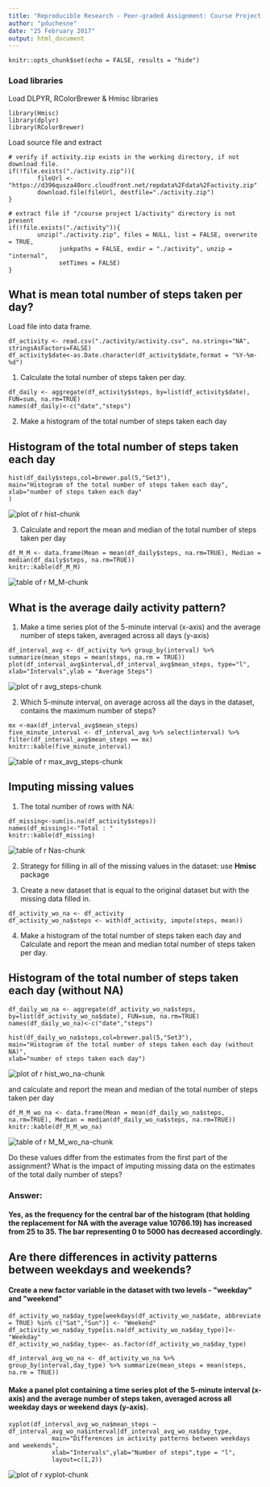 ```yaml
---
title: "Reproducible Research - Peer-graded Assignment: Course Project 1"
author: "pduchesne"
date: "25 February 2017"
output: html_document
---
```


```{r setup, include=FALSE}
knitr::opts_chunk$set(echo = FALSE, results = "hide")
```
### Load libraries

Load DLPYR, RColorBrewer & Hmisc libraries

```{r, echo = TRUE, message = FALSE}
library(Hmisc)
library(dplyr)
library(RColorBrewer)

```

Load source file and extract

```{r ETL,  echo=TRUE}
# verify if activity.zip exists in the working directory, if not download file.  
if(!file.exists("./activity.zip")){
        fileUrl <- "https://d396qusza40orc.cloudfront.net/repdata%2Fdata%2Factivity.zip"
        download.file(fileUrl, destfile="./activity.zip")
}

# extract file if "/course project 1/activity" directory is not present
if(!file.exists("./activity")){
        unzip("./activity.zip", files = NULL, list = FALSE, overwrite = TRUE,
              junkpaths = FALSE, exdir = "./activity", unzip = "internal",
              setTimes = FALSE)
}
```

## What is mean total number of steps taken per day?
Load file into data frame.
```{r t_load, results='asis', echo=TRUE}
df_activity <- read.csv("./activity/activity.csv", na.strings="NA", stringsAsFactors=FALSE)
df_activity$date<-as.Date.character(df_activity$date,format = "%Y-%m-%d")
```

1. Calculate the total number of steps taken per day.
```{r t_steps, results='asis', echo=TRUE}
df_daily <- aggregate(df_activity$steps, by=list(df_activity$date), FUN=sum, na.rm=TRUE)
names(df_daily)<-c("date","steps")
```

2. Make a histogram of the total number of steps taken each day
## Histogram of the total number of steps taken each day

```{r hist, echo=TRUE}
hist(df_daily$steps,col=brewer.pal(5,"Set3"),
main="Histogram of the total number of steps taken each day",
xlab="number of steps taken each day"
)
```
![plot of r hist-chunk](https://github.com/rpdu/RepData_PeerAssessment1/figure/plot1.png)

3. Calculate and report the mean and median of the total number of steps taken per day
```{r M_M, results='asis', echo=TRUE}
df_M_M <- data.frame(Mean = mean(df_daily$steps, na.rm=TRUE), Median = median(df_daily$steps, na.rm=TRUE))
knitr::kable(df_M_M)
```
![table of r M_M-chunk](https://github.com/rpdu/RepData_PeerAssessment1/figure/table1.png)


## What is the average daily activity pattern?

1.  Make a time series plot of the 5-minute interval (x-axis) and the average number of steps taken, averaged across all days (y-axis)

```{r avg_steps, echo=TRUE}
df_interval_avg <- df_activity %>% group_by(interval) %>% summarize(mean_steps = mean(steps, na.rm = TRUE))
plot(df_interval_avg$interval,df_interval_avg$mean_steps, type="l", xlab="Intervals",ylab = "Average Steps")
```
![plot of r avg_steps-chunk](https://github.com/rpdu/RepData_PeerAssessment1/figure/plot2.png)


2.  Which 5-minute interval, on average across all the days in the dataset, contains the maximum number of steps?

```{r max_avg_steps , results='asis', echo=TRUE}
mx <-max(df_interval_avg$mean_steps)
five_minute_interval <- df_interval_avg %>% select(interval) %>% filter(df_interval_avg$mean_steps == mx)
knitr::kable(five_minute_interval)
```
![table of r max_avg_steps-chunk](https://github.com/rpdu/RepData_PeerAssessment1/figure/table2.png)


## Imputing missing values
1. The total number of rows with NA:

```{r Nas, results='asis', echo=TRUE}
df_missing<-sum(is.na(df_activity$steps))
names(df_missing)<-"Total : "
knitr::kable(df_missing)
```
![table of r Nas-chunk](https://github.com/rpdu/RepData_PeerAssessment1/figure/table3.png)

2.  Strategy for filling in all of the missing values in the dataset: use **Hmisc** package

3. Create a new dataset that is equal to the original dataset but with the missing data filled in.
```{r wo_na , results='asis', echo=TRUE}
df_activity_wo_na <- df_activity
df_activity_wo_na$steps <- with(df_activity, impute(steps, mean))
```

4. Make a histogram of the total number of steps taken each day and Calculate and report the mean and median total number of steps taken per day. 

## Histogram of the total number of steps taken each day (without NA)
```{r hist_wo_na, echo=TRUE}
df_daily_wo_na <- aggregate(df_activity_wo_na$steps, by=list(df_activity_wo_na$date), FUN=sum, na.rm=TRUE)
names(df_daily_wo_na)<-c("date","steps")

hist(df_daily_wo_na$steps,col=brewer.pal(5,"Set3"),
main="Histogram of the total number of steps taken each day (without NA)",
xlab="number of steps taken each day")
```
![plot of r hist_wo_na-chunk](https://github.com/rpdu/RepData_PeerAssessment1/figure/plot3.png)

and calculate and report the mean and median of the total number of steps taken per day
```{r M_M_wo_na, results='asis', echo=TRUE}
df_M_M_wo_na <- data.frame(Mean = mean(df_daily_wo_na$steps, na.rm=TRUE), Median = median(df_daily_wo_na$steps, na.rm=TRUE))
knitr::kable(df_M_M_wo_na)
```
![table of r M_M_wo_na-chunk](https://github.com/rpdu/RepData_PeerAssessment1/figure/table4.png)


Do these values differ from the estimates from the first part of the assignment? What is the impact of imputing missing data on the estimates of the total daily number of steps?

### Answer: 
#### Yes, as the frequency for the central bar of the histogram (that holding the replacement for NA with the average value 10766.19) has increased from 25 to 35. The bar representing 0 to 5000 has decreased accordingly.

## Are there differences in activity patterns between weekdays and weekends?

#### Create a new factor variable in the dataset with two levels - "weekday" and "weekend"

```{r weekend, results='hide', echo=TRUE}
df_activity_wo_na$day_type[weekdays(df_activity_wo_na$date, abbreviate = TRUE) %in% c("Sat","Sun")] <- "Weekend"
df_activity_wo_na$day_type[is.na(df_activity_wo_na$day_type)]<-"Weekday"
df_activity_wo_na$day_type<- as.factor(df_activity_wo_na$day_type)

df_interval_avg_wo_na <- df_activity_wo_na %>% group_by(interval,day_type) %>% summarize(mean_steps = mean(steps, na.rm = TRUE))

```

#### Make a panel plot containing a time series plot of the 5-minute interval (x-axis) and the average number of steps taken, averaged across all weekday days or weekend days (y-axis).
```{r xyplot, results='asis', echo=TRUE}
xyplot(df_interval_avg_wo_na$mean_steps ~ df_interval_avg_wo_na$interval|df_interval_avg_wo_na$day_type,
            main="Differences in activity patterns between weekdays and weekends",
            xlab="Intervals",ylab="Number of steps",type = "l",
            layout=c(1,2))
```
![plot of r xyplot-chunk](https://github.com/rpdu/RepData_PeerAssessment1/figure/plot4.png)